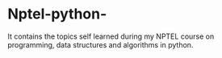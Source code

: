# Nptel-python-
It contains the topics self learned during my NPTEL course on programming, data structures and algorithms in python.
